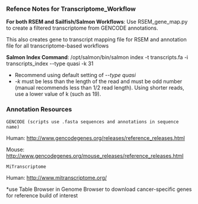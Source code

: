 ### Refence Notes for Transcriptome_Workflow ###

**For both RSEM and Sailfish/Salmon Workflows**: Use RSEM_gene_map.py to create a filtered transcriptome from GENCODE annotations.

This also creates gene to transcript mapping file for RSEM and annotation file for all transcriptome-based workflows

**Salmon Index Command**: /opt/salmon/bin/salmon index -t transcripts.fa -i transcripts_index --type quasi -k 31
- Recommend using default setting of *--type quasi*
- *-k* must be less than the length of the read and must be odd number (manual recommends less than 1/2 read length).  Using shorter reads, use a lower value of k (such as 19).

### Annotation Resources ###

    GENCODE (scripts use .fasta sequences and annotations in sequence name)

Human:
http://www.gencodegenes.org/releases/reference_releases.html

Mouse:
http://www.gencodegenes.org/mouse_releases/reference_releases.html

    MiTranscriptome

Human:
http://www.mitranscriptome.org/

*use Table Browser in Genome Browser to download cancer-specific genes for reference build of interest
